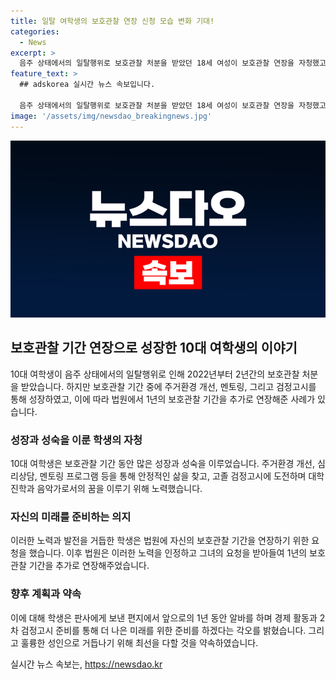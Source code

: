 ```yaml
---
title: 일탈 여학생의 보호관찰 연장 신청 모습 변화 기대!
categories:
  - News
excerpt: >
  음주 상태에서의 일탈행위로 보호관찰 처분을 받았던 18세 여성이 보호관찰 연장을 자청했고, 법원이 수락했다. 보호관찰 중 성장한 이야기와 더 나은 미래를 향한 다짐이 담긴 편지로 주목받는 중. 부모 부재로 어려움을 겪던 그녀는 지원을 받으며 고졸 검정고시 도전, 대학 진학과 가수 꿈을 키우고 있음. 함께 성장하는 모습에 관심이 쏠리고 있음. (150자)
feature_text: >
  ## adskorea 실시간 뉴스 속보입니다.

  음주 상태에서의 일탈행위로 보호관찰 처분을 받았던 18세 여성이 보호관찰 연장을 자청했고, 법원이 수락했다. 보호관찰 중 성장한 이야기와 더 나은 미래를 향한 다짐이 담긴 편지로 주목받는 중. 부모 부재로 어려움을 겪던 그녀는 지원을 받으며 고졸 검정고시 도전, 대학 진학과 가수 꿈을 키우고 있음. 함께 성장하는 모습에 관심이 쏠리고 있음. (150자)
image: '/assets/img/newsdao_breakingnews.jpg'
---
```


<p><img src="/assets/img/newsdao_breakingnews.jpg" alt="adskorea 속보" /></p>

<h2 data-ke-size="size26">보호관찰 기간 연장으로 성장한 10대 여학생의 이야기</h2>

<p data-ke-size="size16">10대 여학생이 음주 상태에서의 일탈행위로 인해 2022년부터 2년간의 보호관찰 처분을 받았습니다. 하지만 보호관찰 기간 중에 주거환경 개선, 멘토링, 그리고 검정고시를 통해 성장하였고, 이에 따라 법원에서 1년의 보호관찰 기간을 추가로 연장해준 사례가 있습니다.</p>

<h3 data-ke-size="size22">성장과 성숙을 이룬 학생의 자청</h3>

<p data-ke-size="size16">10대 여학생은 보호관찰 기간 동안 많은 성장과 성숙을 이루었습니다. 주거환경 개선, 심리상담, 멘토링 프로그램 등을 통해 안정적인 삶을 찾고, 고졸 검정고시에 도전하며 대학 진학과 음악가로서의 꿈을 이루기 위해 노력했습니다.</p>

<h3 data-ke-size="size22">자신의 미래를 준비하는 의지</h3>

<p data-ke-size="size16">이러한 노력과 발전을 거듭한 학생은 법원에 자신의 보호관찰 기간을 연장하기 위한 요청을 했습니다. 이후 법원은 이러한 노력을 인정하고 그녀의 요청을 받아들여 1년의 보호관찰 기간을 추가로 연장해주었습니다.</p>

<h3 data-ke-size="size22">향후 계획과 약속</h3>

<p data-ke-size="size16">이에 대해 학생은 판사에게 보낸 편지에서 앞으로의 1년 동안 알바를 하며 경제 활동과 2차 검정고시 준비를 통해 더 나은 미래를 위한 준비를 하겠다는 각오를 밝혔습니다. 그리고 훌륭한 성인으로 거듭나기 위해 최선을 다할 것을 약속하였습니다.</p>
실시간 뉴스 속보는, <a href="https://newsdao.kr" rel="dofollow">https://newsdao.kr</a>


